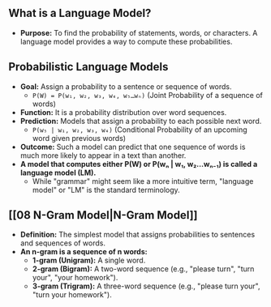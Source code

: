 ## What is a Language Model?
*   **Purpose:** To find the probability of statements, words, or characters. A language model provides a way to compute these probabilities.
## Probabilistic Language Models
*   **Goal:** Assign a probability to a sentence or sequence of words.
    *   `P(W) = P(w₁, w₂, w₃, w₄, w₅…wₙ)`  (Joint Probability of a sequence of words)
*   **Function:** It is a probability distribution over word sequences.
*   **Prediction:** Models that assign a probability to each possible next word.
    *   `P(w₅ | w₁, w₂, w₃, w₄)` (Conditional Probability of an upcoming word given previous words)
*   **Outcome:** Such a model can predict that one sequence of words is much more likely to appear in a text than another.
*   **A model that computes either P(W) or P(wₙ | w₁, w₂…wₙ₋₁) is called a language model (LM).**
    *   While "grammar" might seem like a more intuitive term, "language model" or "LM" is the standard terminology.
## [[08 N-Gram Model|N-Gram Model]]

*   **Definition:** The simplest model that assigns probabilities to sentences and sequences of words.
*   **An n-gram is a sequence of n words:**
    *   **1-gram (Unigram):** A single word.
    *   **2-gram (Bigram):** A two-word sequence (e.g., "please turn", "turn your", "your homework").
    *   **3-gram (Trigram):** A three-word sequence (e.g., "please turn your", "turn your homework").
